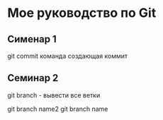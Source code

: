 # Мое руководство по Git
## Сименар 1 
git commit команда создающая коммит

## Семинар 2

git branch - вывести все ветки


git branch name2
git branch name
